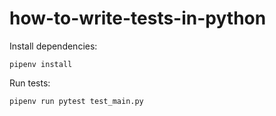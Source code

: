 # how-to-write-tests-in-python

Install dependencies:

```pipenv install```
 
Run tests:

 ```pipenv run pytest test_main.py```
  
